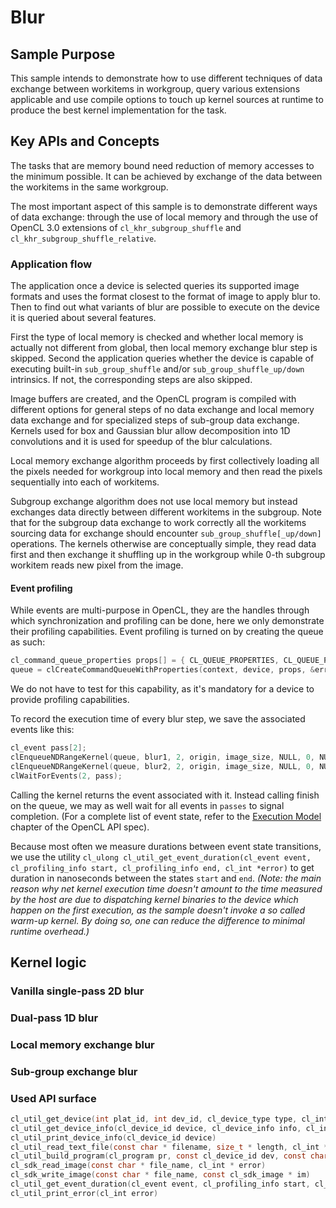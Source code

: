 # Blur

## Sample Purpose

This sample intends to demonstrate how to use different techniques of data exchange between workitems in workgroup, query various extensions applicable and use compile options to touch up kernel sources at runtime to produce the best kernel implementation for the task.

## Key APIs and Concepts

The tasks that are memory bound need reduction of memory accesses to the minimum possible. It can be achieved by exchange of the data between the workitems in the same workgroup.

The most important aspect of this sample is to demonstrate different ways of data exchange: through the use of local memory and through the use of OpenCL 3.0 extensions of `cl_khr_subgroup_shuffle` and `cl_khr_subgroup_shuffle_relative`.

### Application flow

The application once a device is selected queries its supported image formats and uses the format closest to the format of image to apply blur to. Then to find out what variants of blur are possible to execute on the device it is queried about several features.

First the type of local memory is checked and whether local memory is actually not different from global, then local memory exchange blur step is skipped. Second the application queries whether the device is capable of executing built-in `sub_group_shuffle` and/or `sub_group_shuffle_up/down` intrinsics. If not, the corresponding steps are also skipped.

Image buffers are created, and the OpenCL program is compiled with different options for general steps of no data exchange and local memory data exchange and for specialized steps of sub-group data exchange. Kernels used for box and Gaussian blur allow decomposition into 1D convolutions and it is used for speedup of the blur calculations.

Local memory exchange algorithm proceeds by first collectively loading all the pixels needed for workgroup into local memory and then read the pixels sequentially into each of workitems.

Subgroup exchange algorithm does not use local memory but instead exchanges data directly between different workitems in the subgroup. Note that for the subgroup data exchange to work correctly all the workitems sourcing data for exchange should encounter `sub_group_shuffle[_up/down]` operations. The kernels otherwise are conceptually simple, they read data first and then exchange it shuffling up in the workgroup while 0-th subgroup workitem reads new pixel from the image.

#### Event profiling

While events are multi-purpose in OpenCL, they are the handles through which synchronization and profiling can be done, here we only demonstrate their profiling capabilities. Event profiling is turned on by creating the queue as such:
```c
cl_command_queue_properties props[] = { CL_QUEUE_PROPERTIES, CL_QUEUE_PROFILING_ENABLE, 0 };
queue = clCreateCommandQueueWithProperties(context, device, props, &error);
```
We do not have to test for this capability, as it's mandatory for a device to provide profiling capabilities.

To record the execution time of every blur step, we save the associated events like this:
```c
cl_event pass[2];
clEnqueueNDRangeKernel(queue, blur1, 2, origin, image_size, NULL, 0, NULL, pass + 0);
clEnqueueNDRangeKernel(queue, blur2, 2, origin, image_size, NULL, 0, NULL, pass + 1);
clWaitForEvents(2, pass);
```
Calling the kernel returns the event associated with it. Instead calling finish on the queue, we may as well wait for all events in `passes` to signal completion. (For a complete list of event state, refer to the [Execution Model](https://www.khronos.org/registry/OpenCL/specs/3.0-unified/html/OpenCL_API.html#_execution_model) chapter of the OpenCL API spec).

Because most often we measure durations between event state transitions, we use the utility `cl_ulong cl_util_get_event_duration(cl_event event, cl_profiling_info start, cl_profiling_info end, cl_int *error)` to get duration in nanoseconds between the states `start` and `end`.
_(Note: the main reason why net kernel execution time doesn't amount to the time measured by the host are due to dispatching kernel binaries to the device which happen on the first execution, as the sample doesn't invoke a so called warm-up kernel. By doing so, one can reduce the difference to minimal runtime overhead.)_

## Kernel logic

### Vanilla single-pass 2D blur

### Dual-pass 1D blur

### Local memory exchange blur

### Sub-group exchange blur

### Used API surface

```c
cl_util_get_device(int plat_id, int dev_id, cl_device_type type, cl_int * error)
cl_util_get_device_info(cl_device_id device, cl_device_info info, cl_int * error)
cl_util_print_device_info(cl_device_id device)
cl_util_read_text_file(const char * filename, size_t * length, cl_int * error)
cl_util_build_program(cl_program pr, const cl_device_id dev, const char * opt)
cl_sdk_read_image(const char * file_name, cl_int * error)
cl_sdk_write_image(const char * file_name, const cl_sdk_image * im)
cl_util_get_event_duration(cl_event event, cl_profiling_info start, cl_profiling_info end, cl_int * error)
cl_util_print_error(cl_int error)
```
